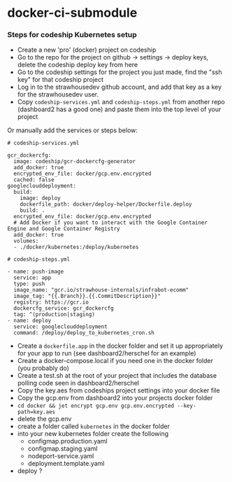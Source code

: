 # docker-ci-submodule

### Steps for codeship Kubernetes setup

- Create a new 'pro' (docker) project on codeship
- Go to the repo for the project on github -> settings -> deploy keys, delete the codeship deploy key from here
- Go to the codeship settings for the project you just made, find the "ssh key" for that codeship project
- Log in to the strawhousedev github account, and add that key as a key for the strawhousedev user.
- Copy `codeship-services.yml` and `codeship-steps.yml` from another repo (dashboard2 has a good one) and paste them into the top level of your project

Or manually add the services or steps below:
```
# codeship-services.yml

gcr_dockercfg:
  image: codeship/gcr-dockercfg-generator
  add_docker: true
  encrypted_env_file: docker/gcp.env.encrypted
  cached: false
googleclouddeployment:
  build:
    image: deploy
    dockerfile_path: docker/deploy-helper/Dockerfile.deploy
    build: .
  encrypted_env_file: docker/gcp.env.encrypted
  # Add Docker if you want to interact with the Google Container Engine and Google Container Registry
  add_docker: true
  volumes:
  - ./docker/kubernetes:/deploy/kubernetes
```
```
# codeship-steps.yml 

- name: push-image
  service: app
  type: push
  image_name: "gcr.io/strawhouse-internals/infrabot-ecomm"
  image_tag: "{{.Branch}}.{{.CommitDescription}}"
  registry: https://gcr.io
  dockercfg_service: gcr_dockercfg
  tag: ^(production|staging)
- name: deploy
  service: googleclouddeployment
  command: /deploy/deploy_to_kubernetes_cron.sh
```

- Create a `dockerfile.app` in the docker folder and set it up appropriately for your app to run (see dashboard2/herschel for an example)
- Create a docker-compose.local if you need one in the docker folder (you probably do)
- Create a test.sh at the root of your project that includes the database polling code seen in dashboard2/herschel
- Copy the key.aes from codeships project settings into your docker file 
- Copy the gcp.env from dashboard2 into your projects docker folder
- `cd docker && jet encrypt gcp.env gcp.env.encrypted --key-path=key.aes`
- delete the gcp.env
- create a folder called `kubernetes` in the docker folder
- into your new kubernetes folder create the following
  - configmap.production.yaml
  - configmap.staging.yaml
  - nodeport-service.yaml
  - deployment.template.yaml
 - deploy ?
